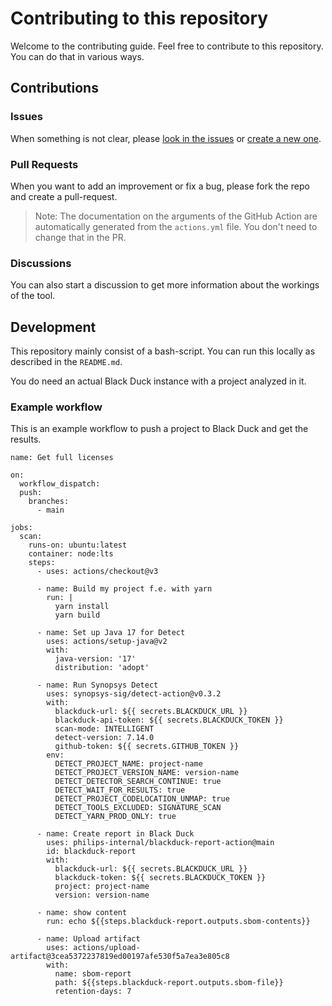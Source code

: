 # Contributing to this repository

Welcome to the contributing guide.
Feel free to contribute to this repository. You can do that in various ways.

## Contributions

### Issues

When something is not clear, please [look in the issues](https://github.com/philips-internal/blackduck-report-action/issues) or [create a new one](https://github.com/philips-internal/blackduck-report-action/issues/new).

### Pull Requests

When you want to add an improvement or fix a bug, please fork the repo and create a pull-request.

> Note: The documentation on the arguments of the GitHub Action are automatically generated from the `actions.yml` file. You don't need to change that in the PR.

### Discussions

You can also start a discussion to get more information about the workings of the tool.

## Development

This repository mainly consist of a bash-script.
You can run this locally as described in the `README.md`.

You do need an actual Black Duck instance with a project analyzed in it.

### Example workflow

This is an example workflow to push a project to Black Duck and get the results.

```
name: Get full licenses

on:
  workflow_dispatch:
  push:
    branches:
      - main

jobs:
  scan:
    runs-on: ubuntu:latest
    container: node:lts
    steps:
      - uses: actions/checkout@v3

      - name: Build my project f.e. with yarn
        run: |
          yarn install
          yarn build

      - name: Set up Java 17 for Detect
        uses: actions/setup-java@v2
        with:
          java-version: '17'
          distribution: 'adopt'

      - name: Run Synopsys Detect
        uses: synopsys-sig/detect-action@v0.3.2
        with:
          blackduck-url: ${{ secrets.BLACKDUCK_URL }}
          blackduck-api-token: ${{ secrets.BLACKDUCK_TOKEN }}
          scan-mode: INTELLIGENT
          detect-version: 7.14.0
          github-token: ${{ secrets.GITHUB_TOKEN }}
        env:
          DETECT_PROJECT_NAME: project-name
          DETECT_PROJECT_VERSION_NAME: version-name
          DETECT_DETECTOR_SEARCH_CONTINUE: true
          DETECT_WAIT_FOR_RESULTS: true
          DETECT_PROJECT_CODELOCATION_UNMAP: true
          DETECT_TOOLS_EXCLUDED: SIGNATURE_SCAN
          DETECT_YARN_PROD_ONLY: true

      - name: Create report in Black Duck
        uses: philips-internal/blackduck-report-action@main
        id: blackduck-report
        with:
          blackduck-url: ${{ secrets.BLACKDUCK_URL }}
          blackduck-token: ${{ secrets.BLACKDUCK_TOKEN }}
          project: project-name
          version: version-name

      - name: show content
        run: echo ${{steps.blackduck-report.outputs.sbom-contents}}

      - name: Upload artifact
        uses: actions/upload-artifact@3cea5372237819ed00197afe530f5a7ea3e805c8
        with:
          name: sbom-report
          path: ${{steps.blackduck-report.outputs.sbom-file}}
          retention-days: 7
```

